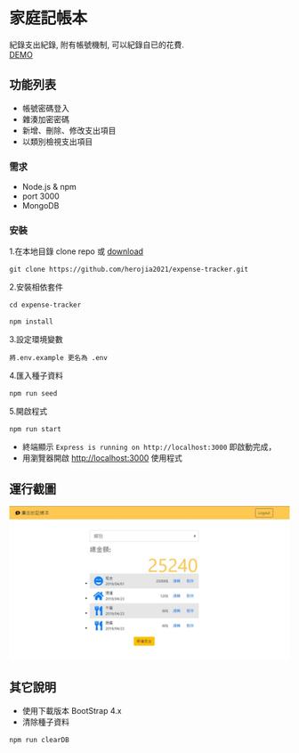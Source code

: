 # 家庭記帳本

紀錄支出紀錄, 附有帳號機制, 可以紀錄自已的花費.<br>
[DEMO](https://dry-garden-69089.herokuapp.com/)

## 功能列表

- 帳號密碼登入
- 雜湊加密密碼
- 新增、刪除、修改支出項目
- 以類別檢視支出項目

### 需求

- Node.js & npm
- port 3000
- MongoDB

### 安裝

1.在本地目錄 clone repo 或 [download](https://github.com/herojia2021/expense-tracker/archive/refs/heads/master.zip)

```
git clone https://github.com/herojia2021/expense-tracker.git
```

2.安裝相依套件

```
cd expense-tracker
```

```
npm install
```

3.設定環境變數

```
將.env.example 更名為 .env
```

4.匯入種子資料

```
npm run seed
```

5.開啟程式

```
npm run start
```

- 終端顯示 `Express is running on http://localhost:3000` 即啟動完成，
- 用瀏覽器開啟 [http://localhost:3000](http://localhost:3000) 使用程式

## 運行截圖

![首頁](/public/img/index.jpg)

## 其它說明

- 使用下載版本 BootStrap 4.x
- 清除種子資料

```
npm run clearDB
```
